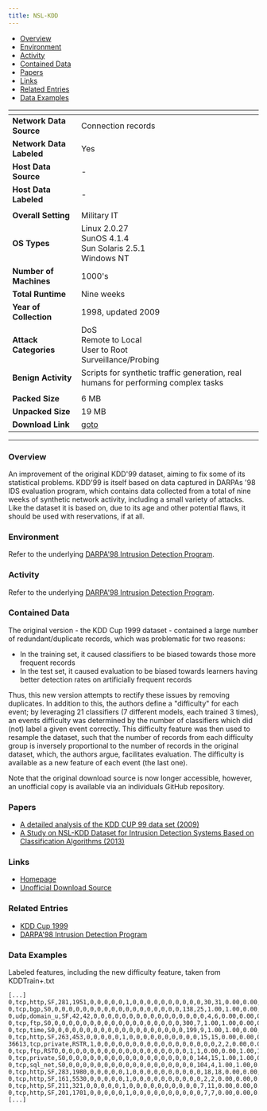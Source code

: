 ```yaml
---
title: NSL-KDD
---
```


- [Overview](#overview)
- [Environment](#environment)
- [Activity](#activity)
- [Contained Data](#contained-data)
- [Papers](#papers)
- [Links](#links)
- [Related Entries](#related-entries)
- [Data Examples](#data-examples)

| <!-- -->                 | <!-- -->                                                                           |
|--------------------------|------------------------------------------------------------------------------------|
| **Network Data Source**  | Connection records                                                                 |
| **Network Data Labeled** | Yes                                                                                |
| **Host Data Source**     | -                                                                                  |
| **Host Data Labeled**    | -                                                                                  |
|                          |                                                                                    |
| **Overall Setting**      | Military IT                                                                        |
| **OS Types**             | Linux 2.0.27<br/>SunOS 4.1.4<br/>Sun Solaris 2.5.1<br/>Windows NT                  |
| **Number of Machines**   | 1000's                                                                             |
| **Total Runtime**        | Nine weeks                                                                         |
| **Year of Collection**   | 1998, updated 2009                                                                 |
| **Attack Categories**    | DoS<br/>Remote to Local<br/>User to Root<br/>Surveillance/Probing                  |
| **Benign Activity**      | Scripts for synthetic traffic generation, real humans for performing complex tasks |
|                          |                                                                                    |
| **Packed Size**          | 6 MB                                                                               |
| **Unpacked Size**        | 19 MB                                                                              |
| **Download Link**        | [goto](https://github.com/HoaNP/NSL-KDD-DataSet)                                   |

***

### Overview

An improvement of the original KDD'99 dataset, aiming to fix some of its statistical problems.
KDD'99 is itself based on data captured in DARPAs '98 IDS evaluation program, which contains data collected from a total
of nine weeks of synthetic network activity, including a small variety of attacks.
Like the dataset it is based on, due to its age and other potential flaws, it should be used with reservations, if at
all.

### Environment

Refer to the underlying [DARPA'98 Intrusion Detection Program](darpa98.md).

### Activity

Refer to the underlying [DARPA'98 Intrusion Detection Program](darpa98.md).

### Contained Data

The original version - the KDD Cup 1999 dataset - contained a large number of redundant/duplicate records, which was problematic for two reasons:

- In the training set, it caused classifiers to be biased towards those more frequent records
- In the test set, it caused evaluation to be biased towards learners having better detection rates on artificially
  frequent records

Thus, this new version attempts to rectify these issues by removing duplicates.
In addition to this, the authors define a "difficulty" for each event; by leveraging 21 classifiers (7 different models,
each trained 3 times), an events difficulty was determined by the number of classifiers which did (not) label a given
event correctly.
This difficulty feature was then used to resample the dataset, such that the number of records from each difficulty
group is inversely proportional to the number of records in the original dataset, which, the authors argue, facilitates
evaluation.
The difficulty is available as a new feature of each event (the last one).

Note that the original download source is now longer accessible, however, an unofficial copy is available via an individuals GitHub repository.

### Papers

- [A detailed analysis of the KDD CUP 99 data set (2009)](https://doi.org/10.1109/cisda.2009.5356528)
- [A Study on NSL-KDD Dataset for Intrusion Detection Systems Based on Classification Algorithms (2013)](https://e-tarjome.com/storage/btn_uploaded/2019-07-13/1563006133_9702-etarjome-English.pdf)

### Links

- [Homepage](https://www.unb.ca/cic/datasets/nsl.html)
- [Unofficial Download Source](https://github.com/HoaNP/NSL-KDD-DataSet)

### Related Entries

- [KDD Cup 1999](/COMIDDS/content/datasets/kdd_cup_1999)
- [DARPA'98 Intrusion Detection Program](/COMIDDS/content/datasets/darpa98)

### Data Examples

Labeled features, including the new difficulty feature, taken from KDDTrain+.txt

```
[...]
0,tcp,http,SF,281,1951,0,0,0,0,0,1,0,0,0,0,0,0,0,0,0,0,30,31,0.00,0.00,0.00,0.00,1.00,0.00,0.06,77,255,1.00,0.00,0.01,0.03,0.00,0.01,0.00,0.00,normal,21
0,tcp,bgp,S0,0,0,0,0,0,0,0,0,0,0,0,0,0,0,0,0,0,0,138,25,1.00,1.00,0.00,0.00,0.18,0.05,0.00,255,25,0.10,0.05,0.00,0.00,1.00,1.00,0.00,0.00,neptune,18
0,udp,domain_u,SF,42,42,0,0,0,0,0,0,0,0,0,0,0,0,0,0,0,0,4,6,0.00,0.00,0.00,0.00,1.00,0.00,0.50,255,245,0.96,0.01,0.01,0.00,0.00,0.00,0.00,0.00,normal,21
0,tcp,ftp,S0,0,0,0,0,0,0,0,0,0,0,0,0,0,0,0,0,0,0,300,7,1.00,1.00,0.00,0.00,0.02,0.06,0.00,255,7,0.03,0.07,0.00,0.00,1.00,1.00,0.00,0.00,neptune,18
0,tcp,time,S0,0,0,0,0,0,0,0,0,0,0,0,0,0,0,0,0,0,0,199,9,1.00,1.00,0.00,0.00,0.05,0.07,0.00,255,9,0.04,0.07,0.00,0.00,1.00,1.00,0.00,0.00,neptune,18
0,tcp,http,SF,263,453,0,0,0,0,0,1,0,0,0,0,0,0,0,0,0,0,15,15,0.00,0.00,0.00,0.00,1.00,0.00,0.00,255,255,1.00,0.00,0.00,0.00,0.00,0.00,0.00,0.00,normal,21
36613,tcp,private,RSTR,1,0,0,0,0,0,0,0,0,0,0,0,0,0,0,0,0,0,2,2,0.00,0.00,1.00,1.00,1.00,0.00,0.00,255,2,0.01,0.50,1.00,0.00,0.00,0.00,1.00,1.00,portsweep,15
0,tcp,ftp,RSTO,0,0,0,0,0,0,0,0,0,0,0,0,0,0,0,0,0,0,1,1,0.00,0.00,1.00,1.00,1.00,0.00,0.00,212,43,0.20,0.02,0.00,0.00,0.00,0.00,0.06,0.12,normal,13
0,tcp,private,S0,0,0,0,0,0,0,0,0,0,0,0,0,0,0,0,0,0,0,144,15,1.00,1.00,0.00,0.00,0.10,0.06,0.00,255,30,0.12,0.06,0.00,0.00,1.00,1.00,0.00,0.00,neptune,18
0,tcp,sql_net,S0,0,0,0,0,0,0,0,0,0,0,0,0,0,0,0,0,0,0,104,4,1.00,1.00,0.00,0.00,0.04,0.07,0.00,255,18,0.07,0.07,0.00,0.00,1.00,1.00,0.00,0.00,neptune,19
0,tcp,http,SF,283,1980,0,0,0,0,0,1,0,0,0,0,0,0,0,0,0,0,18,18,0.00,0.00,0.00,0.00,1.00,0.00,0.00,18,255,1.00,0.00,0.06,0.03,0.00,0.00,0.00,0.00,normal,21
0,tcp,http,SF,161,5530,0,0,0,0,0,1,0,0,0,0,0,0,0,0,0,0,2,2,0.00,0.00,0.00,0.00,1.00,0.00,0.00,2,255,1.00,0.00,0.50,0.05,0.00,0.00,0.00,0.00,normal,21
0,tcp,http,SF,211,321,0,0,0,0,0,1,0,0,0,0,0,0,0,0,0,0,7,11,0.00,0.00,0.00,0.00,1.00,0.00,0.27,211,255,1.00,0.00,0.00,0.01,0.00,0.00,0.00,0.00,normal,21
0,tcp,http,SF,201,1701,0,0,0,0,0,1,0,0,0,0,0,0,0,0,0,0,7,7,0.00,0.00,0.00,0.00,1.00,0.00,0.00,32,255,1.00,0.00,0.03,0.04,0.00,0.00,0.00,0.00,normal,21
[...]
```